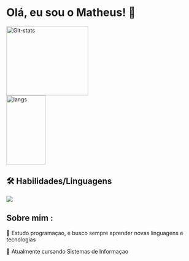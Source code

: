

# Olá, eu sou o Matheus! 👋 


<div> 
  <img height="180em" width="65%"  alt="Git-stats" src="https://github-readme-stats.vercel.app/api?username=Maranho-dev&show_icons=true&count_private=true&hide=contribs&theme=dark&include_all_commits=true">
  <img height="180em"  width="45%" alt="langs" src="https://github-readme-stats.vercel.app/api/top-langs/?username=Maranho-dev&layout=compact&theme=dark">
</div>


## 🛠 Habilidades/Linguagens


<p>
  <a href="https://skillicons.dev">
    <img src="https://skillicons.dev/icons?i=html,css,js,git,bootstrap,nodejs,java,mysql" />
  </a>
</p>


## Sobre mim :


🧠 Estudo programaçao, e busco sempre aprender novas linguagens e tecnologias

📖 Atualmente cursando Sistemas de Informaçao 
